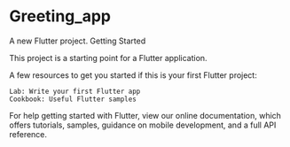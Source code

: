 # Greeting_app

A new Flutter project.
Getting Started

This project is a starting point for a Flutter application.

A few resources to get you started if this is your first Flutter project:

    Lab: Write your first Flutter app
    Cookbook: Useful Flutter samples

For help getting started with Flutter, view our online documentation, which offers tutorials, samples, guidance on mobile development, and a full API reference.
